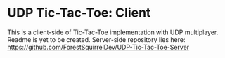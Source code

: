 # UDP Tic-Tac-Toe: Client

This is a client-side of Tic-Tac-Toe implementation with UDP multiplayer. Readme is yet to be created.
Server-side repository lies here: https://github.com/ForestSquirrelDev/UDP-Tic-Tac-Toe-Server
